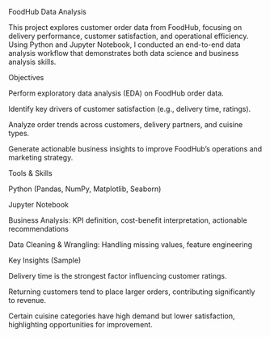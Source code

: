 FoodHub Data Analysis

This project explores customer order data from FoodHub, focusing on delivery performance, customer satisfaction, and operational efficiency. Using Python and Jupyter Notebook, I conducted an end-to-end data analysis workflow that demonstrates both data science and business analysis skills.

Objectives

Perform exploratory data analysis (EDA) on FoodHub order data.

Identify key drivers of customer satisfaction (e.g., delivery time, ratings).

Analyze order trends across customers, delivery partners, and cuisine types.

Generate actionable business insights to improve FoodHub’s operations and marketing strategy.

Tools & Skills

Python (Pandas, NumPy, Matplotlib, Seaborn)

Jupyter Notebook

Business Analysis: KPI definition, cost-benefit interpretation, actionable recommendations

Data Cleaning & Wrangling: Handling missing values, feature engineering

Key Insights (Sample)

Delivery time is the strongest factor influencing customer ratings.

Returning customers tend to place larger orders, contributing significantly to revenue.

Certain cuisine categories have high demand but lower satisfaction, highlighting opportunities for improvement.

